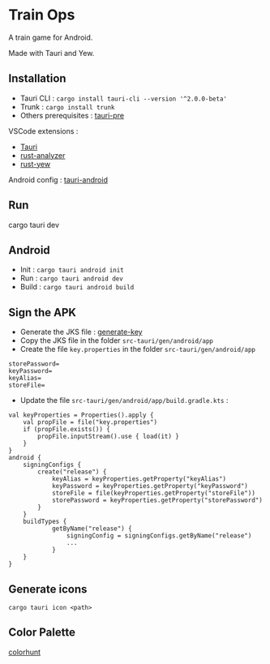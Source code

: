 # Train Ops

A train game for Android.

Made with Tauri and Yew.

## Installation 

* Tauri CLI : `cargo install tauri-cli --version '^2.0.0-beta'`
* Trunk : `cargo install trunk` 
* Others prerequisites : [tauri-pre](https://tauri.app/v1/guides/getting-started/prerequisites/)

VSCode extensions : 
 
* [Tauri](https://marketplace.visualstudio.com/items?itemName=tauri-apps.tauri-vscode) 
* [rust-analyzer](https://marketplace.visualstudio.com/items?itemName=rust-lang.rust-analyzer)
* [rust-yew](https://marketplace.visualstudio.com/items?itemName=TechTheAwesome.rust-yew) 

Android config : [tauri-android](https://v2.tauri.app/start/prerequisites/#android)

## Run 

cargo tauri dev

## Android 

* Init : `cargo tauri android init`
* Run : `cargo tauri android dev`
* Build : `cargo tauri android build`

## Sign the APK

* Generate the JKS file : [generate-key](https://developer.android.com/studio/publish/app-signing?hl=fr#generate-key)
* Copy the JKS file in the folder `src-tauri/gen/android/app`
* Create the file `key.properties` in the folder `src-tauri/gen/android/app`
```
storePassword=
keyPassword=
keyAlias=
storeFile=
```
* Update the file `src-tauri/gen/android/app/build.gradle.kts` : 
```
val keyProperties = Properties().apply {
    val propFile = file("key.properties")
    if (propFile.exists()) {
        propFile.inputStream().use { load(it) }
    }
}
android {
    signingConfigs {
        create("release") {
            keyAlias = keyProperties.getProperty("keyAlias")
            keyPassword = keyProperties.getProperty("keyPassword")
            storeFile = file(keyProperties.getProperty("storeFile"))
            storePassword = keyProperties.getProperty("storePassword")
        }
    }
    buildTypes {
            getByName("release") {
                signingConfig = signingConfigs.getByName("release")
                ...
            }
    }
}
```

## Generate icons 
`cargo tauri icon <path>` 

## Color Palette 
[colorhunt](https://colorhunt.co/palette/131842e68369ecceaefbf6e2)
